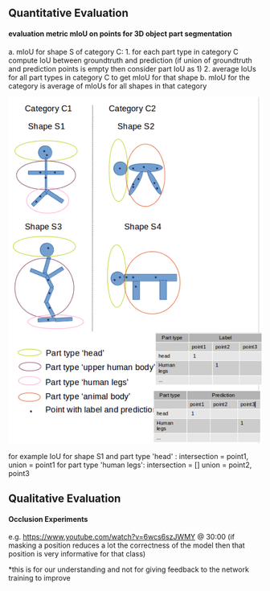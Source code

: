 ## Quantitative Evaluation

#### evaluation metric mIoU on points for 3D object part segmentation

a. mIoU for shape S of category C:
    1. for each part type in category C compute IoU between groundtruth and prediction (if union of groundtruth and prediction points is empty then consider part IoU as 1)
    2. average IoUs for all part types in category C to get mIoU for that shape
b. mIoU for the category is average of mIoUs for all shapes in that category

![](../figures/mIoU_metric.png)

for example IoU for shape S1 and part type 'head' : intersection = point1, union = point1
for part type 'human legs': intersection = [] union = point2, point3


## Qualitative Evaluation

#### Occlusion Experiments
e.g. https://www.youtube.com/watch?v=6wcs6szJWMY @ 30:00
(if masking a position reduces a lot the correctness of the model then that position is very informative for that class)

*this is for our understanding and not for giving feedback to the network training to improve
